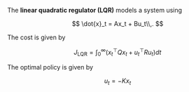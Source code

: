 The **linear quadratic regulator (LQR)** models a system using

$$
\dot{x}_t = Ax_t + Bu_t\\,.
$$

The cost is given by

$$
J_{\text{LQR}}=\int_{0}^{\infty} (x_t^\top Qx_t + u_t^\top Ru_t) dt
$$

The optimal policy is given by

$$
u_t = -Kx_t
$$